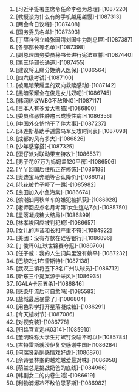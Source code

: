 
1. [习近平签署主席令任命李强为总理]-[1087220]
1. [教授谈为什么有的手机越用越慢]-[1087313]
1. [两会今日议程]-[1087408]
1. [国务委员名单]-[1087393]
1. [丁薛祥何立峰张国清刘国中为副总理]-[1087387]
1. [各部部长等名单]-[1087398]
1. [副总理国务委员秘书长进行宪法宣誓]-[1087440]
1. [第三场部长通道]-[1087455]
1. [建议将无痛分娩纳入医保]-[1086564]
1. [四六级考试]-[1087190]
1. [被黑暗荣耀里的双向救赎感动]-[1087142]
1. [黑暗荣耀全在俊是女儿奴吧]-[1086745]
1. [韩网热议WBG不敌RNG]-[1087117]
1. [日本人有多爱大熊猫]-[1086800]
1. [委员称恶性肿瘤已成慢性病]-[1086356]
1. [中国外交悄悄干了件大事]-[1087237]
1. [泽连斯基助手透露乌军反攻时间表]-[1087098]
1. [成都的风有多大]-[1086826]
1. [少年感穿搭]-[1087325]
1. [蛋仔派对联动果宝特攻]-[1086537]
1. [男子花97万为妈妈盖120平房]-[1086506]
1. [丫丫回国后住所正在修饰]-[1086188]
1. [奥迪宝马奔驰等否认降价]-[1086012]
1. [花花被竹子吓了一跳]-[1085982]
1. [良田加入小鱼海棠]-[1086674]
1. [偷潮汕阿秋单车的嫌犯被抓获]-[1086928]
1. [老师回应点名月考第1女生连站7次]-[1085750]
1. [星落凝成糖大结局]-[1086899]
1. [林孝埈回应被判犯规]-[1086657]
1. [女儿的声音和长相严重不符]-[1084922]
1. [美团：没有存款在硅谷银行]-[1086896]
1. [丁俊晖6红球世锦赛夺冠]-[1086766]
1. [任子威：我的人生词典里没有躺平]-[1087232]
1. [巴黎2比1布雷斯特]-[1087138]
1. [武汉三镇将签下3名广州队球员]-[1086712]
1. [靳东三个提案源于采风]-[1086935]
1. [GALA卡莎五杀]-[1086846]
1. [感染甲流后可自愈吗]-[1085583]
1. [盐城最后暴露了]-[1086804]
1. [用色彩学打开星落凝成糖]-[1086291]
1. [今天植树节]-[1087086]
1. [对视变装]-[1086778]
1. [归路官宣定档0314]-[1085910]
1. [董明珠称大学生打螺钉没啥不可以]-[1085784]
1. [古特雷斯就沙伊复交感谢中国]-[1086284]
1. [何瑞贤新剧感情戏好虐]-[1086870]
1. [佘诗曼林峯的越难越爱最对味]-[1086958]
1. [萌兰总是挑战奶爸的底线]-[1084966]
1. [韩剧女二的内卷生活]-[1086619]
1. [利物浦爆冷不敌伯恩茅斯]-[1086982]